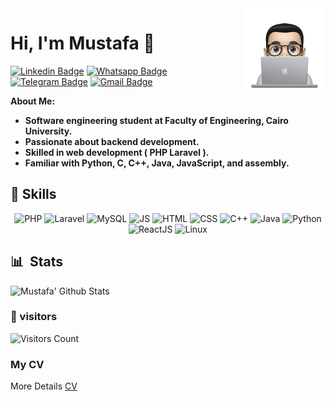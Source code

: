   <img src="https://raw.githubusercontent.com/MUSTAFA-Hamzawy/MUSTAFA-Hamzawy/main/logos/profile-img.png" align="right" width="26%"/>
  
<h1>Hi, I'm Mustafa 👋</h1>

[![Linkedin Badge](https://img.shields.io/badge/-LinkedIn-blue?style=flat-square&logo=Linkedin&logoColor=white&link=)](https://www.linkedin.com/in/mustafa-hamzawy/)
[![Whatsapp Badge](https://img.shields.io/badge/-Whatsapp-4CA143?style=flat-square&labelColor=4CA143&logo=whatsapp&logoColor=white&link=https://api.whatsapp.com/send?phone=201121366579&text=Hi%20%F0%9F%98%80%20)](https://api.whatsapp.com/send?phone=201121366579&text=Hi%20%F0%9F%98%80%20)
[![Telegram Badge](https://img.shields.io/badge/-Telegram-1ca0f1?style=flat-square&labelColor=1ca0f1&logo=telegram&logoColor=white&link=https://t.me/mustafa_hamzawy)](https://t.me/mustafa_hamzawy)
[![Gmail Badge](https://img.shields.io/badge/-Gmail-c14438?style=flat-square&logo=Gmail&logoColor=white&link=mailto:dev.mustafa.mahmoud@gmail.com)](mailto:dev.mustafa.mahmoud@gmail.com)

<b>About Me:</b>

<ul>
<li><strong>
Software engineering student at Faculty of Engineering, Cairo University.
</strong></li>

<li><strong>
Passionate about backend development.
</strong></li>

<li><strong>
Skilled in web development ( PHP Laravel ).
</strong></li>


<li><strong>
Familiar with Python, C, C++, Java, JavaScript, and assembly.
</strong></li>
</ul>


## 🧰 Skills

<div align='center'>
  
  <img src="https://edent.github.io/SuperTinyIcons/images/svg/php.svg" width="60" title="PHP" />
  <img src="https://edent.github.io/SuperTinyIcons/images/svg/laravel.svg" width="60" title="Laravel" />
  <img src="https://raw.githubusercontent.com/bwks/vendor-icons-svg/702f2ac88acc71759ce623bc5000a596195e9db3/mysql-logo.svg" width="60" title="MySQL" />
  <img src="https://edent.github.io/SuperTinyIcons/images/svg/javascript.svg" width="60" title="JS" />
  <img src="https://edent.github.io/SuperTinyIcons/images/svg/html5.svg" width="60" title="HTML" />
  <img src="https://edent.github.io/SuperTinyIcons/images/svg/css3.svg" width="60" title="CSS" />
  <img src="https://edent.github.io/SuperTinyIcons/images/svg/cplusplus.svg" width="60" title="C++" />
  <img src="https://edent.github.io/SuperTinyIcons/images/svg/java.svg" width="60" title="Java" />
  <img src="https://edent.github.io/SuperTinyIcons/images/svg/python.svg" width="60" title="Python" />
  <img src="https://edent.github.io/SuperTinyIcons/images/svg/react.svg" width="60" title="ReactJS" />
  <img src="https://edent.github.io/SuperTinyIcons/images/svg/linux.svg" width="60" title="Linux" />
  
</div>




## 📊 &nbsp;Stats

![Mustafa' Github Stats](https://github-readme-stats.vercel.app/api?username=MUSTAFA-Hamzawy&show_icons=true&bg_color=0d1116&title_color=ce09ec&text_color=a4aacb&icon_color=007ec6)&nbsp;

<!-- 
![GitHub Streak](https://github-readme-streak-stats.herokuapp.com/?user=MUSTAFA-Hamzawy&theme=dark&count_private=true&bg_color=0d1116&title_color=ce09ec&text_color=a4aacb&icon_color=007ec6)
-->
<!--
[![Top Langs](https://github-readme-stats.vercel.app/api/top-langs/?username=MUSTAFA-Hamzawy&layout=compact&bg_color=0d1116&title_color=ce09ec&text_color=a4aacb)](https://github.com/anuraghazra/github-readme-stats)
-->

### 👀 visitors

<img src="https://profile-counter.glitch.me/MUSTAFA-Hamzawy/count.svg" alt="Visitors Count" />

### My CV
<p align="left">More Details <a href="https://drive.google.com/file/d/1cls6Bg7niPoTfae6ZsEELR1uLn-CoY3T/view?usp=sharing" target="_blank">
 CV </a>
</p>
